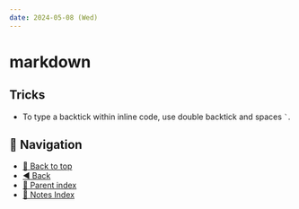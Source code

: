 ```yaml
---
date: 2024-05-08 (Wed)
---
```


# markdown

## Tricks

- To type a backtick within inline code, use double backtick and spaces `` ` ``.

## 🧭 Navigation

- [🔼 Back to top](#markdown)
- [◀️ Back](../../index.md)
- [🔖 Parent index](../../index.md)
- [📑 Notes Index](../../index.md)
